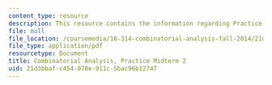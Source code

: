 ```yaml
---
content_type: resource
description: This resource contains the information regarding Practice Midterm 2.
file: null
file_location: /coursemedia/18-314-combinatorial-analysis-fall-2014/21d3bbafc454070e911c5bac96b12747_MIT18_314F14_pracq2.pdf
file_type: application/pdf
resourcetype: Document
title: Combinatorial Analysis, Practice Midterm 2
uid: 21d3bbaf-c454-070e-911c-5bac96b12747
---
```

